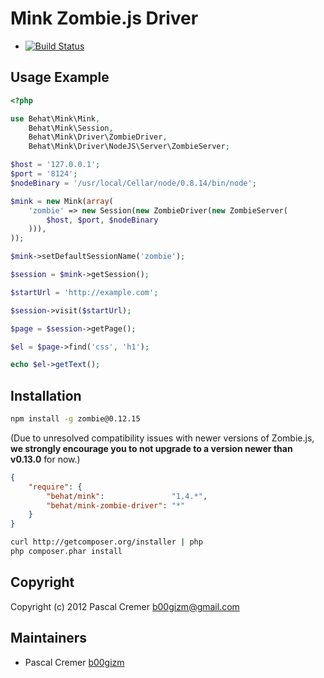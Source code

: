 Mink Zombie.js Driver
=====================

- [![Build Status](https://secure.travis-ci.org/Behat/MinkZombieDriver.png?branch=master)](http://travis-ci.org/Behat/MinkZombieDriver)

Usage Example
-------------

``` php
<?php

use Behat\Mink\Mink,
    Behat\Mink\Session,
    Behat\Mink\Driver\ZombieDriver,
    Behat\Mink\Driver\NodeJS\Server\ZombieServer;

$host = '127.0.0.1';
$port = '8124';
$nodeBinary = '/usr/local/Cellar/node/0.8.14/bin/node';

$mink = new Mink(array(
    'zombie' => new Session(new ZombieDriver(new ZombieServer(
        $host, $port, $nodeBinary
    ))),
));

$mink->setDefaultSessionName('zombie');

$session = $mink->getSession();

$startUrl = 'http://example.com';

$session->visit($startUrl);

$page = $session->getPage();

$el = $page->find('css', 'h1');

echo $el->getText();
```

Installation
------------

``` bash
npm install -g zombie@0.12.15
```

(Due to unresolved compatibility issues with newer versions of
Zombie.js, **we strongly encourage you to not upgrade to a version newer
than v0.13.0** for now.)

``` json
{
    "require": {
        "behat/mink":               "1.4.*",
        "behat/mink-zombie-driver": "*"
    }
}
```

``` bash
curl http://getcomposer.org/installer | php
php composer.phar install
```

Copyright
---------

Copyright (c) 2012 Pascal Cremer <b00gizm@gmail.com>

Maintainers
-----------

* Pascal Cremer [b00gizm](http://github.com/b00gizm)
